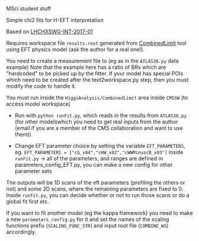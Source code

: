MSci student stuff

Simple chi2 fits for H-EFT interpretation 

Based on [LHCHXSWG-INT-2017-01](https://cds.cern.ch/record/2290628/files/LHCHXSWG-INT-2017-001.pdf)

Requires workspace file `results.root` generated from [CombinedLimit](https://github.com/cms-analysis/HiggsAnalysis-CombinedLimit) tool using EFT physics model (ask the author for a real one!). 

You need to create a measurement file to (eg as in the `ATLAS36.py`  data  example) Note that the example here has a ratio of BRs which are "hardcoded" to be picked up by the fitter. If your model has special POIs which need to be created after the text2workspace.py step, then you must modify the code to handle it. 

You must run inside the `HiggsAnalysis/CombinedLimit` area inside `CMSSW` (to access model workspace)

   * Run with `python runFit.py`, which reads in the results from `ATLAS36.py` (for other modelswhich you need to get real inputs from the author (email if you are a member of the CMS collaboration and want to use them))

   * Change EFT parameter choice by setting the variable `EFT_PARAMETERS`, eg.  `EFT_PARAMETERS = ["cG_x04","cHW_x02","cWWMinuscB_x03"]` inside `runFit.py` -> all of the parameters, and ranges are defined in parameters_config_EFT.py, you can make a new config for other parameter sets 

The outputs will be 1D scans of the eft parameters (profiling the others or not) and some 2D scans, where the remaining parameters are fixed to 0.
Inside `runFit.py`, you can decide whether or not to run those scans or do a global fit first etc. 

If you want to fit another model (eg the kappa framework) you need to make a new `parameters_config.py` for it and set the names of the scaling functions prefix (`SCALING_FUNC_STR`) and input root file (`COMBINE_WS`) accordingly. 

